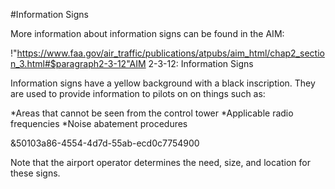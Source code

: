 #Information Signs

More information about information signs can be found in the AIM:

!"https://www.faa.gov/air_traffic/publications/atpubs/aim_html/chap2_section_3.html#$paragraph2-3-12"AIM 2-3-12: Information Signs

Information signs have a yellow background with a black inscription. They are used to provide information to pilots on on things such as:

*Areas that cannot be seen from the control tower
*Applicable radio frequencies
*Noise abatement procedures

&50103a86-4554-4d7d-55ab-ecd0c7754900

Note that the airport operator determines the need, size, and location for these signs.

